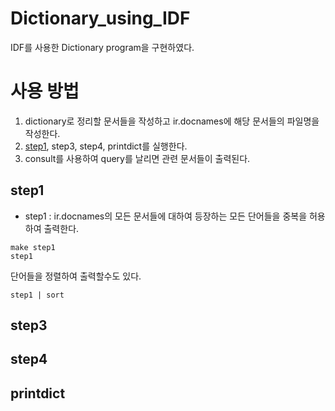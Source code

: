 # Dictionary_using_IDF
IDF를 사용한 Dictionary program을 구현하였다.

# 사용 방법
1. dictionary로 정리할 문서들을 작성하고 ir.docnames에 해당 문서들의 파일명을 작성한다.
2. [step1](https://github.com/artiiicy/Dictionary_using_IDF/blob/master/README.md#step1), step3, step4, printdict를 실행한다.
3. consult를 사용하여 query를 날리면 관련 문서들이 출력된다.

## step1
- step1 : ir.docnames의 모든 문서들에 대하여 등장하는 모든 단어들을 중복을 허용하여 출력한다.
```
make step1
step1
```
단어들을 정렬하여 출력할수도 있다.
```
step1 | sort
```

## step3


## step4

## printdict
